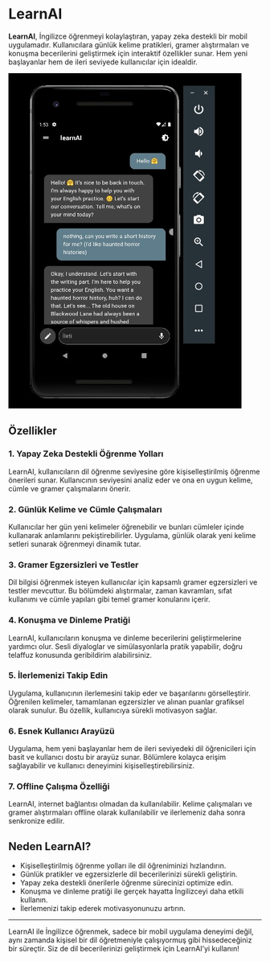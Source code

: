 # LearnAI

**LearnAI**, İngilizce öğrenmeyi kolaylaştıran, yapay zeka destekli bir mobil uygulamadır. Kullanıcılara günlük kelime pratikleri, gramer alıştırmaları ve konuşma becerilerini geliştirmek için interaktif özellikler sunar. Hem yeni başlayanlar hem de ileri seviyede kullanıcılar için idealdir.

![LearnAI Uygulama Görseli](https://github.com/TKN-YZM/learnAI/blob/main/img/1.jpg)


## Özellikler

### 1. **Yapay Zeka Destekli Öğrenme Yolları**
LearnAI, kullanıcıların dil öğrenme seviyesine göre kişiselleştirilmiş öğrenme önerileri sunar. Kullanıcının seviyesini analiz eder ve ona en uygun kelime, cümle ve gramer çalışmalarını önerir.

### 2. **Günlük Kelime ve Cümle Çalışmaları**
Kullanıcılar her gün yeni kelimeler öğrenebilir ve bunları cümleler içinde kullanarak anlamlarını pekiştirebilirler. Uygulama, günlük olarak yeni kelime setleri sunarak öğrenmeyi dinamik tutar.

### 3. **Gramer Egzersizleri ve Testler**
Dil bilgisi öğrenmek isteyen kullanıcılar için kapsamlı gramer egzersizleri ve testler mevcuttur. Bu bölümdeki alıştırmalar, zaman kavramları, sıfat kullanımı ve cümle yapıları gibi temel gramer konularını içerir.

### 4. **Konuşma ve Dinleme Pratiği**
LearnAI, kullanıcıların konuşma ve dinleme becerilerini geliştirmelerine yardımcı olur. Sesli diyaloglar ve simülasyonlarla pratik yapabilir, doğru telaffuz konusunda geribildirim alabilirsiniz.

### 5. **İlerlemenizi Takip Edin**
Uygulama, kullanıcının ilerlemesini takip eder ve başarılarını görselleştirir. Öğrenilen kelimeler, tamamlanan egzersizler ve alınan puanlar grafiksel olarak sunulur. Bu özellik, kullanıcıya sürekli motivasyon sağlar.

### 6. **Esnek Kullanıcı Arayüzü**
Uygulama, hem yeni başlayanlar hem de ileri seviyedeki dil öğrenicileri için basit ve kullanıcı dostu bir arayüz sunar. Bölümlere kolayca erişim sağlayabilir ve kullanıcı deneyimini kişiselleştirebilirsiniz.

### 7. **Offline Çalışma Özelliği**
LearnAI, internet bağlantısı olmadan da kullanılabilir. Kelime çalışmaları ve gramer alıştırmaları offline olarak kullanılabilir ve ilerlemeniz daha sonra senkronize edilir.

## Neden LearnAI?

- Kişiselleştirilmiş öğrenme yolları ile dil öğreniminizi hızlandırın.
- Günlük pratikler ve egzersizlerle dil becerilerinizi sürekli geliştirin.
- Yapay zeka destekli önerilerle öğrenme sürecinizi optimize edin.
- Konuşma ve dinleme pratiği ile gerçek hayatta İngilizceyi daha etkili kullanın.
- İlerlemenizi takip ederek motivasyonunuzu artırın.

---

LearnAI ile İngilizce öğrenmek, sadece bir mobil uygulama deneyimi değil, aynı zamanda kişisel bir dil öğretmeniyle çalışıyormuş gibi hissedeceğiniz bir süreçtir. Siz de dil becerilerinizi geliştirmek için LearnAI’yi kullanın!
